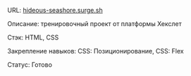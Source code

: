 URL: <a href="http://hideous-seashore.surge.sh/">hideous-seashore.surge.sh</a>

Описание: тренировочный проект от платформы Хекслет

Стэк:
HTML, CSS

Закрепление навыков:
CSS: Позиционирование,
CSS: Flex

Статус:
Готово

